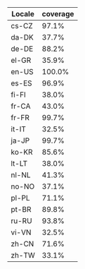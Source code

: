 ﻿| Locale | coverage |
| ------ | -------- |
| cs-CZ | 97.1% |
| da-DK | 37.7% |
| de-DE | 88.2% |
| el-GR | 35.9% |
| en-US | 100.0% |
| es-ES | 96.9% |
| fi-FI | 38.0% |
| fr-CA | 43.0% |
| fr-FR | 99.7% |
| it-IT | 32.5% |
| ja-JP | 99.7% |
| ko-KR | 85.6% |
| lt-LT | 38.0% |
| nl-NL | 41.3% |
| no-NO | 37.1% |
| pl-PL | 71.1% |
| pt-BR | 89.8% |
| ru-RU | 93.8% |
| vi-VN | 32.5% |
| zh-CN | 71.6% |
| zh-TW | 33.1% |
